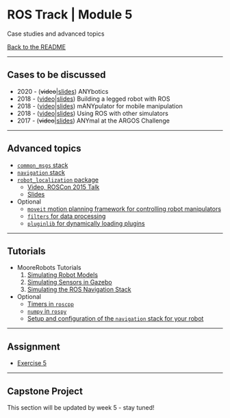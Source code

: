 # ROS Track | Module 5
Case studies and advanced topics

[Back to the README](README.md)

---
## Cases to be discussed
* 2020 - (~~video~~|[slides](readings/case_study_2020_anybotics.pdf)) ANYbotics
* 2018 - ([video](https://www.youtube.com/watch?v=5BkoGug8HhE&list=PLE-BQwvVGf8HOvwXPgtDfWoxd4Cc6ghiP&index=5)|[slides](readings/case_study_2018_anymal.pdf)) Building a legged robot with ROS
* 2018 - ([video](https://www.youtube.com/watch?v=-YSiJu7eNxk&list=PLE-BQwvVGf8HOvwXPgtDfWoxd4Cc6ghiP&index=6)|[slides](readings/case_study_2018_manypulator.pdf)) mANYpulator for mobile manipulation
* 2018 - ([video](https://www.youtube.com/watch?v=ZDTSyDsgbzg&list=PLE-BQwvVGf8HOvwXPgtDfWoxd4Cc6ghiP&index=7)|[slides](readings/case_study_2018_vortex.pdf)) Using ROS with other simulators
* 2017 - (~~video~~|[slides](readings/case_study_2017_anymal_argos_challenge.pdf)) ANYmal at the ARGOS Challenge

---
## Advanced topics
* [`common_msgs` stack](http://wiki.ros.org/common_msgs)
* [`navigation` stack](http://wiki.ros.org/navigation)
* [`robot_localization` package](http://docs.ros.org/melodic/api/robot_localization/html/index.html)
    * [Video, ROSCon 2015 Talk](https://www.ros.org/news/2016/06/tom-moore-working-with-the-robot-localization-package.html)
    * [Slides](readings/robot_localization.pdf)
* Optional
    * [`moveit` motion planning framework for controlling robot manipulators](https://moveit.ros.org/)
    * [`filters` for data processing](http://wiki.ros.org/filters)
    * [`pluginlib` for dynamically loading plugins](http://wiki.ros.org/pluginlib)

---
## Tutorials
* MooreRobots Tutorials
    1. [Simulating Robot Models](http://moorerobots.com/blog/post/1)
    2. [Simulating Sensors in Gazebo](http://moorerobots.com/blog/post/2)
    3. [Simulating the ROS Navigation Stack](http://moorerobots.com/blog/post/3)
* Optional
    * [Timers in `roscpp`](http://wiki.ros.org/roscpp_tutorials/Tutorials/Timers)
    * [`numpy` in `rospy`](http://wiki.ros.org/rospy_tutorials/Tutorials/numpy)
    * [Setup and configuration of the `navigation` stack for your robot](http://wiki.ros.org/navigation/Tutorials/RobotSetup)

---
## Assignment
* [Exercise 5](assignments/exercise5.pdf)

---
## Capstone Project
This section will be updated by week 5 - stay tuned!
